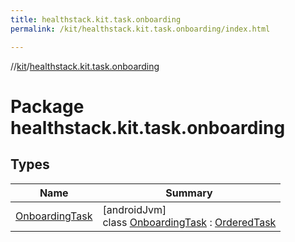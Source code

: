 ```yaml
---
title: healthstack.kit.task.onboarding
permalink: /kit/healthstack.kit.task.onboarding/index.html

---
```

//[kit](../../index.html)/[healthstack.kit.task.onboarding](index.html)



# Package healthstack.kit.task.onboarding



## Types


| Name | Summary |
|---|---|
| [OnboardingTask](-onboarding-task/index.html) | [androidJvm]<br>class [OnboardingTask](-onboarding-task/index.html) : [OrderedTask](../healthstack.kit.task.base/-ordered-task/index.html) |

